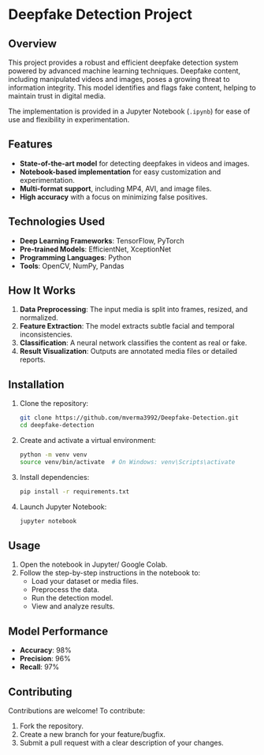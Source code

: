 # Deepfake Detection Project


## Overview
This project provides a robust and efficient deepfake detection system powered by advanced machine learning techniques. Deepfake content, including manipulated videos and images, poses a growing threat to information integrity. This model identifies and flags fake content, helping to maintain trust in digital media.

The implementation is provided in a Jupyter Notebook (`.ipynb`) for ease of use and flexibility in experimentation.

## Features
- **State-of-the-art model** for detecting deepfakes in videos and images.
- **Notebook-based implementation** for easy customization and experimentation.
- **Multi-format support**, including MP4, AVI, and image files.
- **High accuracy** with a focus on minimizing false positives.

## Technologies Used
- **Deep Learning Frameworks**: TensorFlow, PyTorch
- **Pre-trained Models**: EfficientNet, XceptionNet
- **Programming Languages**: Python
- **Tools**: OpenCV, NumPy, Pandas

## How It Works
1. **Data Preprocessing**: The input media is split into frames, resized, and normalized.
2. **Feature Extraction**: The model extracts subtle facial and temporal inconsistencies.
3. **Classification**: A neural network classifies the content as real or fake.
4. **Result Visualization**: Outputs are annotated media files or detailed reports.

## Installation
1. Clone the repository:
   ```bash
   git clone https://github.com/mverma3992/Deepfake-Detection.git
   cd deepfake-detection
   ```
2. Create and activate a virtual environment:
   ```bash
   python -m venv venv
   source venv/bin/activate  # On Windows: venv\Scripts\activate
   ```
3. Install dependencies:
   ```bash
   pip install -r requirements.txt
   ```
4. Launch Jupyter Notebook:
   ```bash
   jupyter notebook
   ```

## Usage
1. Open the notebook in Jupyter/ Google Colab.
2. Follow the step-by-step instructions in the notebook to:
   - Load your dataset or media files.
   - Preprocess the data.
   - Run the detection model.
   - View and analyze results.


## Model Performance
- **Accuracy**: 98%
- **Precision**: 96%
- **Recall**: 97%

## Contributing
Contributions are welcome! To contribute:
1. Fork the repository.
2. Create a new branch for your feature/bugfix.
3. Submit a pull request with a clear description of your changes.
